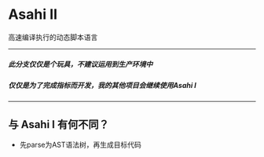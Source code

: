 # Asahi II

高速编译执行的动态脚本语言

---

##### 此分支仅仅是个玩具，不建议运用到生产环境中

##### 仅仅是为了完成指标而开发，我的其他项目会继续使用Asahi I

---

## 与 Asahi I 有何不同？

- 先parse为AST语法树，再生成目标代码